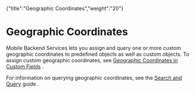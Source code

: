 {"title":"Geographic Coordinates","weight":"20"} 

# Geographic Coordinates

Mobile Backend Services lets you assign and query one or more custom geographic coordinates to predefined objects as well as custom objects. To assign custom geographic coordinates, see [Geographic Coordinates in Custom Fields](/docs/appc/Mobile_Backend_Services/Mobile_Backend_Services_Guide/Custom_Objects_and_Fields/) .

For information on querying geographic coordinates, see the [Search and Query](/docs/appc/Mobile_Backend_Services/Mobile_Backend_Services_Guide/Search_and_Query_APIs/) guide .